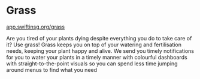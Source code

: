 # Grass

[app.swiftinsg.org/grass](app.swiftinsg.org/grass)

Are you tired of your plants dying despite everything you do to take care of it?
Use grass!
Grass keeps you on top of your watering and fertilisation needs, keeping your
plant happy and alive.
We send you timely notifications for you to water your plants in a timely manner with colourful dashboards with straight-to-the-point visuals so you can spend less time jumping around menus to find what you need
